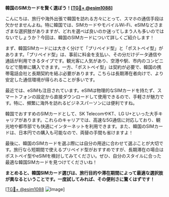 **韓国のSIMカードを賢く選ぼう！[[TG💪+ @esim1088](https://t.me/s/esim1088)]**

こんにちは、旅行や海外出張で韓国を訪れる方々にとって、スマホの通信手段は欠かせませんよね。特に韓国では、SIMカードやモバイルWi-Fi、eSIMなどさまざまな選択肢がありますが、どれを選べば良いのか迷ってしまう人も多いのではないでしょうか？今回は、韓国のSIMカードについて詳しくご紹介します！

まず、韓国SIMカードには大きく分けて「プリペイド型」と「ポストペイ型」があります。「プリペイド型」は、事前に料金を支払い、その分だけデータ通信や通話が利用できるタイプです。観光客に人気があり、空港や駅、市内のコンビニなどで簡単に購入できます。一方、「ポストペイ型」は契約が必要で、韓国の携帯電話会社と長期契約を結ぶ必要があります。こちらは長期滞在者向けで、より安定した通信環境が得られることが多いです。

最近では、eSIMも注目されています。eSIMは物理的なSIMカードを持たず、スマートフォンの設定から直接ダウンロードして使用できるので、手軽さが魅力です。特に、頻繁に海外を訪れるビジネスパーソンには便利ですね。

韓国でおすすめのSIMカードとして、SK TelecomやKT、LG U+といった大手キャリアがあります。これらのキャリアでは、高速な5G通信に対応しており、観光地や都市部でも快適にインターネットを利用できます。また、韓国のSIMカードは、日本円での購入も可能なので、両替の手間も省けますよ！

最後に、韓国のSIMカードを選ぶ際には自分の用途に合わせて選ぶことが大切です。旅行なら短期間で使えるプリペイド型がおすすめですが、長期滞在の場合はポストペイ型やeSIMを検討してみてください。ぜひ、自分のスタイルに合った最適な韓国SIMカードを見つけてくださいね！

**まとめると、韓国SIMカード選びは、旅行目的や滞在期間によって最適な選択肢が異なるということです。一度試してみれば、その便利さに驚くはずです！**

[[TG💪+ @esim1088](https://t.me/s/esim1088) ![Image](https://i.postimg.cc/Y0z9fWf4/image.png)]